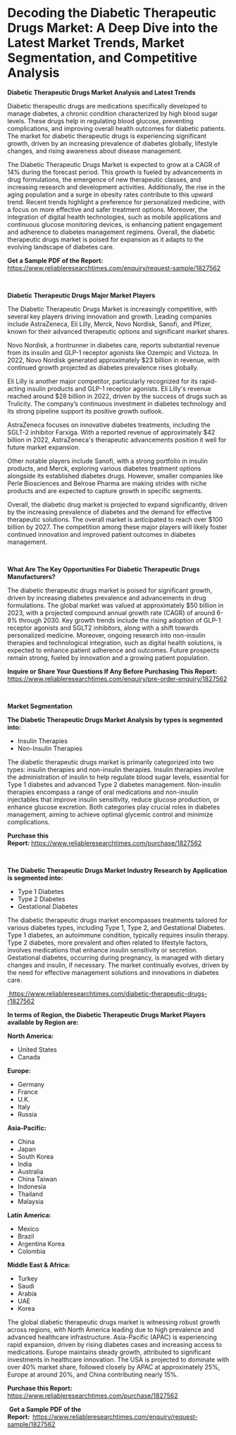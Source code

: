 <p><h1>Decoding the Diabetic Therapeutic Drugs Market: A Deep Dive into the Latest Market Trends, Market Segmentation, and Competitive Analysis</h1></p><p><strong>Diabetic Therapeutic Drugs Market Analysis and Latest Trends</strong></p>
<p><p>Diabetic therapeutic drugs are medications specifically developed to manage diabetes, a chronic condition characterized by high blood sugar levels. These drugs help in regulating blood glucose, preventing complications, and improving overall health outcomes for diabetic patients. The market for diabetic therapeutic drugs is experiencing significant growth, driven by an increasing prevalence of diabetes globally, lifestyle changes, and rising awareness about disease management.</p><p>The Diabetic Therapeutic Drugs Market is expected to grow at a CAGR of 14% during the forecast period. This growth is fueled by advancements in drug formulations, the emergence of new therapeutic classes, and increasing research and development activities. Additionally, the rise in the aging population and a surge in obesity rates contribute to this upward trend. Recent trends highlight a preference for personalized medicine, with a focus on more effective and safer treatment options. Moreover, the integration of digital health technologies, such as mobile applications and continuous glucose monitoring devices, is enhancing patient engagement and adherence to diabetes management regimens. Overall, the diabetic therapeutic drugs market is poised for expansion as it adapts to the evolving landscape of diabetes care.</p></p>
<p><strong>Get a Sample PDF of the Report:&nbsp;</strong> <a href="https://www.reliableresearchtimes.com/enquiry/request-sample/1827562?utm_campaign=3713&utm_medium=2&utm_source=Github&utm_content=ia&utm_term=19042025&utm_id=diabetic-therapeutic-drugs">https://www.reliableresearchtimes.com/enquiry/request-sample/1827562</a></p>
<p>&nbsp;</p>
<p><strong>Diabetic Therapeutic Drugs Major Market Players</strong></p>
<p><p>The Diabetic Therapeutic Drugs Market is increasingly competitive, with several key players driving innovation and growth. Leading companies include AstraZeneca, Eli Lilly, Merck, Novo Nordisk, Sanofi, and Pfizer, known for their advanced therapeutic options and significant market shares.</p><p>Novo Nordisk, a frontrunner in diabetes care, reports substantial revenue from its insulin and GLP-1 receptor agonists like Ozempic and Victoza. In 2022, Novo Nordisk generated approximately $23 billion in revenue, with continued growth projected as diabetes prevalence rises globally.</p><p>Eli Lilly is another major competitor, particularly recognized for its rapid-acting insulin products and GLP-1 receptor agonists. Eli Lilly's revenue reached around $28 billion in 2022, driven by the success of drugs such as Trulicity. The company’s continuous investment in diabetes technology and its strong pipeline support its positive growth outlook.</p><p>AstraZeneca focuses on innovative diabetes treatments, including the SGLT-2 inhibitor Farxiga. With a reported revenue of approximately $42 billion in 2022, AstraZeneca's therapeutic advancements position it well for future market expansion.</p><p>Other notable players include Sanofi, with a strong portfolio in insulin products, and Merck, exploring various diabetes treatment options alongside its established diabetes drugs. However, smaller companies like Perle Biosciences and Belrose Pharma are making strides with niche products and are expected to capture growth in specific segments.</p><p>Overall, the diabetic drug market is projected to expand significantly, driven by the increasing prevalence of diabetes and the demand for effective therapeutic solutions. The overall market is anticipated to reach over $100 billion by 2027. The competition among these major players will likely foster continued innovation and improved patient outcomes in diabetes management.</p></p>
<p>&nbsp;</p>
<p><strong>What Are The Key Opportunities For Diabetic Therapeutic Drugs Manufacturers?</strong></p>
<p><p>The diabetic therapeutic drugs market is poised for significant growth, driven by increasing diabetes prevalence and advancements in drug formulations. The global market was valued at approximately $50 billion in 2023, with a projected compound annual growth rate (CAGR) of around 6-8% through 2030. Key growth trends include the rising adoption of GLP-1 receptor agonists and SGLT2 inhibitors, along with a shift towards personalized medicine. Moreover, ongoing research into non-insulin therapies and technological integration, such as digital health solutions, is expected to enhance patient adherence and outcomes. Future prospects remain strong, fueled by innovation and a growing patient population.</p></p>
<p><strong>Inquire or Share Your Questions If Any Before Purchasing This Report:</strong> <a href="https://www.reliableresearchtimes.com/enquiry/pre-order-enquiry/1827562?utm_campaign=3713&utm_medium=2&utm_source=Github&utm_content=ia&utm_term=19042025&utm_id=diabetic-therapeutic-drugs">https://www.reliableresearchtimes.com/enquiry/pre-order-enquiry/1827562</a></p>
<p>&nbsp;</p>
<p><strong>Market Segmentation</strong></p>
<p><strong>The Diabetic Therapeutic Drugs Market Analysis by types is segmented into:</strong></p>
<p><ul><li>Insulin Therapies</li><li>Non-Insulin Therapies</li></ul></p>
<p><p>The diabetic therapeutic drugs market is primarily categorized into two types: insulin therapies and non-insulin therapies. Insulin therapies involve the administration of insulin to help regulate blood sugar levels, essential for Type 1 diabetes and advanced Type 2 diabetes management. Non-insulin therapies encompass a range of oral medications and non-insulin injectables that improve insulin sensitivity, reduce glucose production, or enhance glucose excretion. Both categories play crucial roles in diabetes management, aiming to achieve optimal glycemic control and minimize complications.</p></p>
<p><strong>Purchase this Report:&nbsp;</strong><a href="https://www.reliableresearchtimes.com/purchase/1827562?utm_campaign=3713&utm_medium=2&utm_source=Github&utm_content=ia&utm_term=19042025&utm_id=diabetic-therapeutic-drugs">https://www.reliableresearchtimes.com/purchase/1827562</a></p>
<p>&nbsp;</p>
<p><strong>The Diabetic Therapeutic Drugs Market Industry Research by Application is segmented into:</strong></p>
<p><ul><li>Type 1 Diabetes</li><li>Type 2 Diabetes</li><li>Gestational Diabetes</li></ul></p>
<p><p>The diabetic therapeutic drugs market encompasses treatments tailored for various diabetes types, including Type 1, Type 2, and Gestational Diabetes. Type 1 diabetes, an autoimmune condition, typically requires insulin therapy. Type 2 diabetes, more prevalent and often related to lifestyle factors, involves medications that enhance insulin sensitivity or secretion. Gestational diabetes, occurring during pregnancy, is managed with dietary changes and insulin, if necessary. The market continually evolves, driven by the need for effective management solutions and innovations in diabetes care.</p></p>
<p><a href="https://www.reliableresearchtimes.com/diabetic-therapeutic-drugs-r1827562?utm_campaign=3713&utm_medium=2&utm_source=Github&utm_content=ia&utm_term=19042025&utm_id=diabetic-therapeutic-drugs">&nbsp;https://www.reliableresearchtimes.com/diabetic-therapeutic-drugs-r1827562</a></p>
<p><strong>In terms of Region, the Diabetic Therapeutic Drugs Market Players available by Region are:</strong></p>
<p>
    <p> <strong> North America: </strong>
        <ul>
            <li>United States</li>
            <li>Canada</li>
        </ul>
        </p> 
    <p> <strong> Europe: </strong>
        <ul>
            <li>Germany</li>
            <li>France</li>
            <li>U.K.</li>
            <li>Italy</li>
            <li>Russia</li>
        </ul>
        </p> 
    <p> <strong> Asia-Pacific: </strong>
        <ul>
            <li>China</li>
            <li>Japan</li>
            <li>South Korea</li>
            <li>India</li>
            <li>Australia</li>
            <li>China Taiwan</li>
            <li>Indonesia</li>
            <li>Thailand</li>
            <li>Malaysia</li>
        </ul>
        </p> 
    <p> <strong> Latin America: </strong>
        <ul>
            <li>Mexico</li>
            <li>Brazil</li>
            <li>Argentina Korea</li>
            <li>Colombia</li>
        </ul>
        </p> 
    <p> <strong> Middle East & Africa: </strong>
        <ul>
            <li>Turkey</li>
            <li>Saudi</li>
            <li>Arabia</li>
            <li>UAE</li>
            <li>Korea</li>
        </ul>
    </p>
    </p>
<p><p>The global diabetic therapeutic drugs market is witnessing robust growth across regions, with North America leading due to high prevalence and advanced healthcare infrastructure. Asia-Pacific (APAC) is experiencing rapid expansion, driven by rising diabetes cases and increasing access to medications. Europe maintains steady growth, attributed to significant investments in healthcare innovation. The USA is projected to dominate with over 40% market share, followed closely by APAC at approximately 25%, Europe at around 20%, and China contributing nearly 15%.</p></p>
<p><strong>Purchase this Report: </strong><a href="https://www.reliableresearchtimes.com/purchase/1827562?utm_campaign=3713&utm_medium=2&utm_source=Github&utm_content=ia&utm_term=19042025&utm_id=diabetic-therapeutic-drugs">https://www.reliableresearchtimes.com/purchase/1827562</a></p>
<p>&nbsp;<strong>Get a Sample PDF of the Report:&nbsp;&nbsp;</strong><a href="https://www.reliableresearchtimes.com/enquiry/request-sample/1827562?utm_campaign=3713&utm_medium=2&utm_source=Github&utm_content=ia&utm_term=19042025&utm_id=diabetic-therapeutic-drugs">https://www.reliableresearchtimes.com/enquiry/request-sample/1827562</a></p>
<p><strong></strong></p>
<p><p></p><p></p><p></p></p>